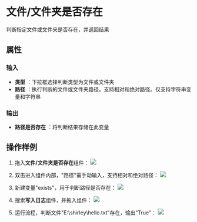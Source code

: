 # 文件/文件夹是否存在

判断指定文件或文件夹是否存在，并返回结果

## 属性

### 输入

- **类型** ：下拉框选择判断类型为文件或文件夹
- **路径** ：执行判断的文件或文件夹路径。支持相对和绝对路径。仅支持字符串变量和字符串

### 输出

- **路径是否存在** ：将判断结果存储在此变量

## 操作样例
1. 拖入**文件/文件夹是否存在**组件：
![](https://docimages.blob.core.chinacloudapi.cn/images/Activities/isExist-1.png)

2. 双击进入组件内部，"路径"需手动输入，支持相对和绝对路径：
![](https://docimages.blob.core.chinacloudapi.cn/images/Activities/isExist-2.png)

3. 新建变量"exists"，用于判断路径是否存在：
![](https://docimages.blob.core.chinacloudapi.cn/images/Activities/isExist-3.png)

4. 搜索**写入日志**组件，并拖入组件：
![](https://docimages.blob.core.chinacloudapi.cn/images/Activities/isExist-4.png)

5. 运行流程，判断文件"E:\shirley\hello.txt"存在，输出"True"：
![](https://docimages.blob.core.chinacloudapi.cn/images/Activities/isExist-5.png)